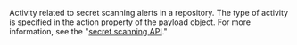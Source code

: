 Activity related to secret scanning alerts in a repository. The type of activity is specified in the action property of the payload object. For more information, see the "[secret scanning API](/rest/reference/secret-scanning)."
